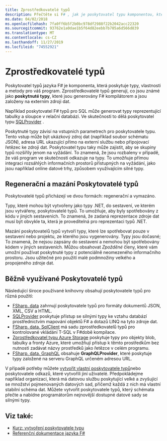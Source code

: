 ```yaml
---
title: Zprostředkovatelé typů
description: Přečtěte si F# , jak je poskytovatel typu komponentou, která poskytuje typy, vlastnosti a metody pro použití ve svých programech.
ms.date: 04/02/2018
ms.openlocfilehash: 7fa0ff6b5f2b0bc978df2988f22b2042acc22320
ms.sourcegitcommit: 93762e1a0dae1b5f64d82eebb7b705a6d566d839
ms.translationtype: MT
ms.contentlocale: cs-CZ
ms.lasthandoff: 11/27/2019
ms.locfileid: "74552921"
---
```

# <a name="type-providers"></a>Zprostředkovatelé typů

Poskytovatel typů jazyka F# je komponenta, která poskytuje typy, vlastnosti a metody pro váš program. Zprostředkovatelé typů generují, co jsou známé jako **poskytnuté typy**, které jsou generovány F# kompilátorem a jsou založeny na externím zdroji dat.

Například poskytovatel F# typů pro SQL může generovat typy reprezentující tabulky a sloupce v relační databázi. Ve skutečnosti to dělá poskytovatel typu [SQLProvider](https://fsprojects.github.io/SQLProvider/) .

Poskytnuté typy závisí na vstupních parametrech pro poskytovatele typu. Tento vstup může být ukázkový zdroj dat (například soubor schématu JSON), adresa URL ukazující přímo na externí službu nebo připojovací řetězec ke zdroji dat. Poskytovatel typu taky může zajistit, aby se skupiny typů rozšířily jenom na vyžádání. To znamená, že jsou rozbaleny v případě, že váš program ve skutečnosti odkazuje na typy. To umožňuje přímou integraci rozsáhlých informačních prostorů přístupných na vyžádání, jako jsou například online datové trhy, způsobem využívajícím silné typy.

## <a name="generative-and-erased-type-providers"></a>Regenerační a mazání Poskytovatelé typů

Poskytovatelé typů přicházejí ve dvou formách: regenerační a vymazáno.

Typy, které mohou být vytvořeny jako typy .NET, do sestavení, ve kterém jsou vytvářeny, poskytovatelé typů. To umožňuje, aby byly spotřebovány z kódu v jiných sestaveních. To znamená, že zadaná reprezentace zdroje dat musí být obvykle ta, která je proveditelná pro reprezentaci typů .NET.

Mazání poskytovatelů typů vytvoří typy, které lze spotřebovat pouze v sestavení nebo projektu, ze kterého jsou vygenerovány. Typy jsou dočasné; To znamená, že nejsou zapsány do sestavení a nemohou být spotřebovány kódem v jiných sestaveních. Můžou obsahovat *Zpožděné* členy, které vám umožní používat poskytnuté typy z potenciálně neomezeného informačního prostoru. Jsou užitečné pro použití malé podmnožiny velkého a propojeného zdroje dat.

## <a name="commonly-used-type-providers"></a>Běžně využívané Poskytovatelé typů

Následující široce používané knihovny obsahují poskytovatele typů pro různá použití:

- [FSharp. data](https://fsharp.github.io/FSharp.Data/) zahrnují poskytovatele typů pro formáty dokumentů JSON, XML, CSV a HTML.
- [SQLProvider](https://fsprojects.github.io/SQLProvider/) poskytuje přístup se silnými typy ke vztahu databází prostřednictvím mapování objektů F# a dotazů LINQ na tyto zdroje dat.
- [FSharp. data. SqlClient](https://fsprojects.github.io/FSharp.Data.SqlClient/) má sadu zprostředkovatelů typů pro kontrolované vkládání T-SQL v F#době kompilace.
- [Zprostředkovatel typu Azure Storage](https://fsprojects.github.io/AzureStorageTypeProvider/) poskytuje typy pro objekty blob, tabulky a fronty Azure, které umožňují přístup k těmto prostředkům bez nutnosti zadávat názvy prostředků jako řetězce v celém programu.
- [FSharp. data. GraphQL](https://fsprojects.github.io/FSharp.Data.GraphQL/index.html) obsahuje **GraphQLProvider**, které poskytuje typy založené na serveru GraphQL určeném adresou URL.

V případě potřeby můžete [vytvořit vlastní poskytovatele typů](creating-a-type-provider.md)nebo poskytovatele odkazů, které vytvořili jiní uživatelé. Předpokládejme například organizaci, která má datovou službu poskytující velké a zvyšující se množství pojmenovaných datových sad, přičemž každá z nich má vlastní stabilní schéma dat. Můžete vytvořit poskytovatele typů, který schémata přečte a nabídne programátorům nejnovější dostupné datové sady se silnými typy.

## <a name="see-also"></a>Viz také:

- [Kurz: vytvoření poskytovatele typu](creating-a-type-provider.md)
- [Referenční dokumentace jazyka F#](../../language-reference/index.md)
